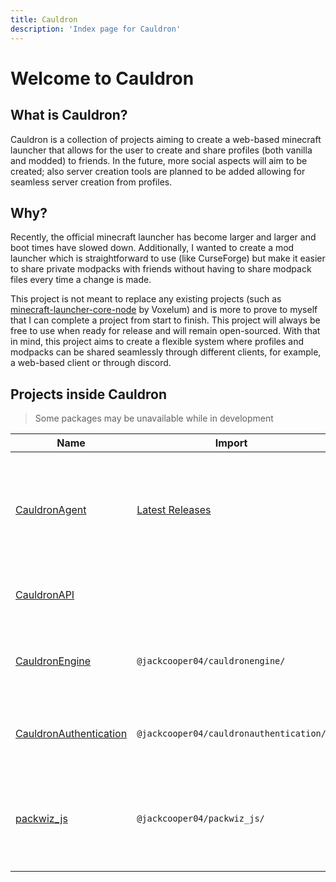 ```yaml
---
title: Cauldron
description: 'Index page for Cauldron'
---
```


# Welcome to Cauldron

## What is Cauldron?

Cauldron is a collection of projects
aiming to create a web-based minecraft launcher that allows for the user to create and share profiles
(both vanilla and modded) to friends.
In the future, more social aspects will aim to be created;
also server creation tools are planned to be added allowing for seamless server creation from profiles.

## Why?

Recently, the official minecraft launcher has become larger and larger and boot times have slowed down.
Additionally,
I wanted to create a mod launcher which is straightforward to use (like CurseForge)
but make it easier to share private modpacks with friends
without having to share modpack files every time a change is made.

This project is not meant to replace any existing projects
(such as [minecraft-launcher-core-node](https://github.com/Voxelum/minecraft-launcher-core-node) by Voxelum)
and is more to prove to myself that I can complete a project from start to finish.
This project will always be free to use when ready for release and will remain open-sourced.
With that in mind, this project aims
to create a flexible system where profiles and modpacks can be shared seamlessly through different clients,
for example, a web-based client or through discord.

## Projects inside Cauldron
> Some packages may be unavailable while in development

| Name                                                   | Import                                                                    | Description                                                                                     |
|--------------------------------------------------------|---------------------------------------------------------------------------|-------------------------------------------------------------------------------------------------|
| [CauldronAgent](/agent/introduction)                   | [Latest Releases](https://github.com/jackcooper04/CauldronAgent/releases) | Client that manages profiles and provides an local REST interface for other applications to use |
| [CauldronAPI](/api_docs/introduction)                  |                                                                           | REST API Responsible for saving profiles                                                        |
| [CauldronEngine](/engine/introduction)                 | ```@jackcooper04/cauldronengine/```                                       | Responsible for Downloading and Running Minecraft Instances                                     |
| [CauldronAuthentication](/authentication/introduction) | ```@jackcooper04/cauldronauthentication/```                               | Responsible for Authenticating Minecraft Users                                                  |
| [packwiz_js](/packwizjs/introduction)                  | ```@jackcooper04/packwiz_js/```                                           | NodeJS package that assists in creating / converting packwiz modpacks to JSON                   |

